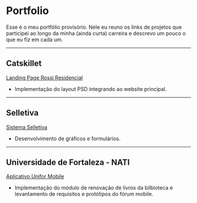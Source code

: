# Portfolio
Esse é o meu portfólio provisório. Nele eu reuno os links de projetos que participei ao longo da minha (ainda curta) carreira e descrevo um pouco o que eu fiz em cada um.

---

## Catskillet 
[Landing Page Rossi Residencial](http://www.rossiresidencial.com.br/5anoscondominio)
+ Implementação do layout PSD integrando ao website principal.

---

## Selletiva 
[Sistema Selletiva](http://www.selletiva.com.br/)
+ Desenvolvimento de gráficos e formulários.


---

## Universidade de Fortaleza - NATI 
[Aplicativo Unifor Mobile](https://play.google.com/store/apps/details?id=br.unifor.mobile)
+ Implementação do módulo de renovação de livros da bilbioteca e levantamento de requisitos e protótipos do fórum mobile.

